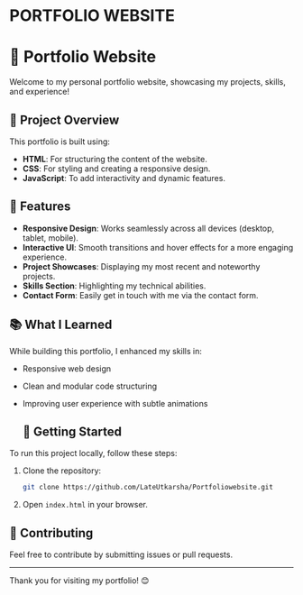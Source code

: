 #  PORTFOLIO WEBSITE
# 💼 Portfolio Website

Welcome to my personal portfolio website, showcasing my projects, skills, and experience!

## 📁 Project Overview

This portfolio is built using:

- **HTML**: For structuring the content of the website.
- **CSS**: For styling and creating a responsive design.
- **JavaScript**: To add interactivity and dynamic features.

## 🎯 Features

- **Responsive Design**: Works seamlessly across all devices (desktop, tablet, mobile).
- **Interactive UI**: Smooth transitions and hover effects for a more engaging experience.
- **Project Showcases**: Displaying my most recent and noteworthy projects.
- **Skills Section**: Highlighting my technical abilities.
- **Contact Form**: Easily get in touch with me via the contact form.

## 📚 What I Learned

While building this portfolio, I enhanced my skills in:

- Responsive web design
- Clean and modular code structuring
- Improving user experience with subtle animations

  ## 🚀 Getting Started

To run this project locally, follow these steps:

1. Clone the repository:
    ```bash
    git clone https://github.com/LateUtkarsha/Portfoliowebsite.git
    ```
2. Open `index.html` in your browser.

## 🤝 Contributing

Feel free to contribute by submitting issues or pull requests.

---

Thank you for visiting my portfolio! 😊
